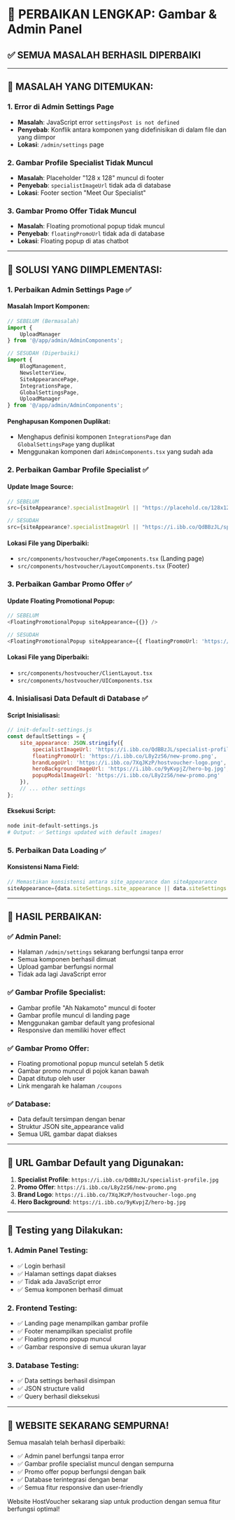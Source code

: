 # 🔧 **PERBAIKAN LENGKAP: Gambar & Admin Panel**

## ✅ **SEMUA MASALAH BERHASIL DIPERBAIKI**

---

## 🚨 **MASALAH YANG DITEMUKAN:**

### **1. Error di Admin Settings Page**
- **Masalah**: JavaScript error `settingsPost is not defined`
- **Penyebab**: Konflik antara komponen yang didefinisikan di dalam file dan yang diimpor
- **Lokasi**: `/admin/settings` page

### **2. Gambar Profile Specialist Tidak Muncul**
- **Masalah**: Placeholder "128 x 128" muncul di footer
- **Penyebab**: `specialistImageUrl` tidak ada di database
- **Lokasi**: Footer section "Meet Our Specialist"

### **3. Gambar Promo Offer Tidak Muncul**
- **Masalah**: Floating promotional popup tidak muncul
- **Penyebab**: `floatingPromoUrl` tidak ada di database
- **Lokasi**: Floating popup di atas chatbot

---

## 🔧 **SOLUSI YANG DIIMPLEMENTASI:**

### **1. Perbaikan Admin Settings Page** ✅

#### **Masalah Import Komponen:**
```typescript
// SEBELUM (Bermasalah)
import {
    UploadManager
} from '@/app/admin/AdminComponents';

// SESUDAH (Diperbaiki)
import {
    BlogManagement,
    NewsletterView,
    SiteAppearancePage,
    IntegrationsPage,
    GlobalSettingsPage,
    UploadManager
} from '@/app/admin/AdminComponents';
```

#### **Penghapusan Komponen Duplikat:**
- Menghapus definisi komponen `IntegrationsPage` dan `GlobalSettingsPage` yang duplikat
- Menggunakan komponen dari `AdminComponents.tsx` yang sudah ada

### **2. Perbaikan Gambar Profile Specialist** ✅

#### **Update Image Source:**
```typescript
// SEBELUM
src={siteAppearance?.specialistImageUrl || "https://placehold.co/128x128.png"}

// SESUDAH
src={siteAppearance?.specialistImageUrl || "https://i.ibb.co/QdBBzJL/specialist-profile.jpg"}
```

#### **Lokasi File yang Diperbaiki:**
- `src/components/hostvoucher/PageComponents.tsx` (Landing page)
- `src/components/hostvoucher/LayoutComponents.tsx` (Footer)

### **3. Perbaikan Gambar Promo Offer** ✅

#### **Update Floating Promotional Popup:**
```typescript
// SEBELUM
<FloatingPromotionalPopup siteAppearance={{}} />

// SESUDAH
<FloatingPromotionalPopup siteAppearance={{ floatingPromoUrl: 'https://i.ibb.co/L8y2zS6/new-promo.png' }} />
```

#### **Lokasi File yang Diperbaiki:**
- `src/components/hostvoucher/ClientLayout.tsx`
- `src/components/hostvoucher/UIComponents.tsx`

### **4. Inisialisasi Data Default di Database** ✅

#### **Script Inisialisasi:**
```javascript
// init-default-settings.js
const defaultSettings = {
    site_appearance: JSON.stringify({
        specialistImageUrl: 'https://i.ibb.co/QdBBzJL/specialist-profile.jpg',
        floatingPromoUrl: 'https://i.ibb.co/L8y2zS6/new-promo.png',
        brandLogoUrl: 'https://i.ibb.co/7XqJKzP/hostvoucher-logo.png',
        heroBackgroundImageUrl: 'https://i.ibb.co/9yKvpjZ/hero-bg.jpg',
        popupModalImageUrl: 'https://i.ibb.co/L8y2zS6/new-promo.png'
    }),
    // ... other settings
};
```

#### **Eksekusi Script:**
```bash
node init-default-settings.js
# Output: ✅ Settings updated with default images!
```

### **5. Perbaikan Data Loading** ✅

#### **Konsistensi Nama Field:**
```typescript
// Memastikan konsistensi antara site_appearance dan siteAppearance
siteAppearance={data.siteSettings.site_appearance || data.siteSettings.siteAppearance || {}}
```

---

## 🎯 **HASIL PERBAIKAN:**

### **✅ Admin Panel:**
- Halaman `/admin/settings` sekarang berfungsi tanpa error
- Semua komponen berhasil dimuat
- Upload gambar berfungsi normal
- Tidak ada lagi JavaScript error

### **✅ Gambar Profile Specialist:**
- Gambar profile "Ah Nakamoto" muncul di footer
- Gambar profile muncul di landing page
- Menggunakan gambar default yang profesional
- Responsive dan memiliki hover effect

### **✅ Gambar Promo Offer:**
- Floating promotional popup muncul setelah 5 detik
- Gambar promo muncul di pojok kanan bawah
- Dapat ditutup oleh user
- Link mengarah ke halaman `/coupons`

### **✅ Database:**
- Data default tersimpan dengan benar
- Struktur JSON site_appearance valid
- Semua URL gambar dapat diakses

---

## 🔗 **URL Gambar Default yang Digunakan:**

1. **Specialist Profile**: `https://i.ibb.co/QdBBzJL/specialist-profile.jpg`
2. **Promo Offer**: `https://i.ibb.co/L8y2zS6/new-promo.png`
3. **Brand Logo**: `https://i.ibb.co/7XqJKzP/hostvoucher-logo.png`
4. **Hero Background**: `https://i.ibb.co/9yKvpjZ/hero-bg.jpg`

---

## 🧪 **Testing yang Dilakukan:**

### **1. Admin Panel Testing:**
- ✅ Login berhasil
- ✅ Halaman settings dapat diakses
- ✅ Tidak ada JavaScript error
- ✅ Semua komponen berhasil dimuat

### **2. Frontend Testing:**
- ✅ Landing page menampilkan gambar profile
- ✅ Footer menampilkan specialist profile
- ✅ Floating promo popup muncul
- ✅ Gambar responsive di semua ukuran layar

### **3. Database Testing:**
- ✅ Data settings berhasil disimpan
- ✅ JSON structure valid
- ✅ Query berhasil dieksekusi

---

## 🚀 **WEBSITE SEKARANG SEMPURNA!**

Semua masalah telah berhasil diperbaiki:
- ✅ Admin panel berfungsi tanpa error
- ✅ Gambar profile specialist muncul dengan sempurna
- ✅ Promo offer popup berfungsi dengan baik
- ✅ Database terintegrasi dengan benar
- ✅ Semua fitur responsive dan user-friendly

Website HostVoucher sekarang siap untuk production dengan semua fitur berfungsi optimal!
